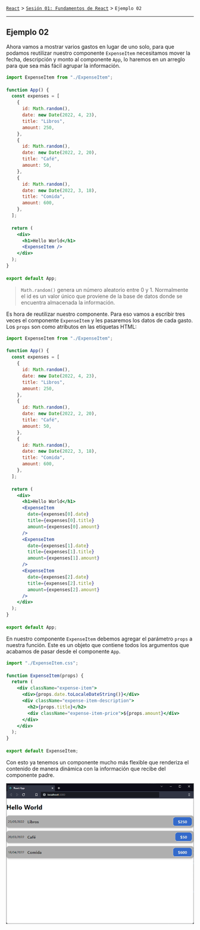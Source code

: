 [`React`](../../README.md) > [`Sesión 01: Fundamentos de React`](../Readme.md) > `Ejemplo 02`

---

## Ejemplo 02

Ahora vamos a mostrar varios gastos en lugar de uno solo, para que podamos reutilizar nuestro componente `ExpenseItem` necesitamos mover la fecha, descripción y monto al componente `App`, lo haremos en un arreglo para que sea más fácil agrupar la información.

```jsx
import ExpenseItem from "./ExpenseItem";

function App() {
  const expenses = [
    {
      id: Math.random(),
      date: new Date(2022, 4, 23),
      title: "Libros",
      amount: 250,
    },
    {
      id: Math.random(),
      date: new Date(2022, 2, 20),
      title: "Café",
      amount: 50,
    },
    {
      id: Math.random(),
      date: new Date(2022, 3, 18),
      title: "Comida",
      amount: 600,
    },
  ];

  return (
    <div>
      <h1>Hello World</h1>
      <ExpenseItem />
    </div>
  );
}

export default App;
```

> `Math.random()` genera un número aleatorio entre 0 y 1. Normalmente el id es un valor único que proviene de la base de datos donde se encuentra almacenada la información.

Es hora de reutilizar nuestro componente. Para eso vamos a escribir tres veces el componente `ExpenseItem` y les pasaremos los datos de cada gasto. Los `props` son como atributos en las etiquetas HTML:

```jsx
import ExpenseItem from "./ExpenseItem";

function App() {
  const expenses = [
    {
      id: Math.random(),
      date: new Date(2022, 4, 23),
      title: "Libros",
      amount: 250,
    },
    {
      id: Math.random(),
      date: new Date(2022, 2, 20),
      title: "Café",
      amount: 50,
    },
    {
      id: Math.random(),
      date: new Date(2022, 3, 18),
      title: "Comida",
      amount: 600,
    },
  ];

  return (
    <div>
      <h1>Hello World</h1>
      <ExpenseItem
        date={expenses[0].date}
        title={expenses[0].title}
        amount={expenses[0].amount}
      />
      <ExpenseItem
        date={expenses[1].date}
        title={expenses[1].title}
        amount={expenses[1].amount}
      />
      <ExpenseItem
        date={expenses[2].date}
        title={expenses[2].title}
        amount={expenses[2].amount}
      />
    </div>
  );
}

export default App;
```

En nuestro componente `ExpenseItem` debemos agregar el parámetro `props` a nuestra función. Este es un objeto que contiene todos los argumentos que acabamos de pasar desde el componente `App`.

```jsx
import "./ExpenseItem.css";

function ExpenseItem(props) {
  return (
    <div className="expense-item">
      <div>{props.date.toLocaleDateString()}</div>
      <div className="expense-item-description">
        <h2>{props.title}</h2>
        <div className="expense-item-price">${props.amount}</div>
      </div>
    </div>
  );
}

export default ExpenseItem;
```

Con esto ya tenemos un componente mucho más flexible que renderiza el contenido de manera dinámica con la información que recibe del componente padre.

![Props](./assets/props.png)
